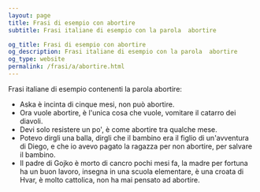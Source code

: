 ```yaml
---
layout: page
title: Frasi di esempio con abortire 
subtitle: Frasi italiane di esempio con la parola  abortire

og_title: Frasi di esempio con abortire 
og_description: Frasi italiane di esempio con la parola  abortire
og_type: website
permalink: /frasi/a/abortire.html
---
```


Frasi italiane di esempio contenenti la parola abortire:


- Aska è incinta di cinque mesi, non può abortire.
- Ora vuole abortire, è l'unica cosa che vuole, vomitare il catarro dei diavoli.
- Devi solo resistere un po', è come abortire tra qualche mese.
- Potevo dirgli una balla, dirgli che il bambino era il figlio di un'avventura di Diego, e che io avevo pagato la ragazza per non abortire, per salvare il bambino.
- Il padre di Gojko è morto di cancro pochi mesi fa, la madre per fortuna ha un buon lavoro, insegna in una scuola elementare, è una croata di Hvar, è molto cattolica, non ha mai pensato ad abortire.
